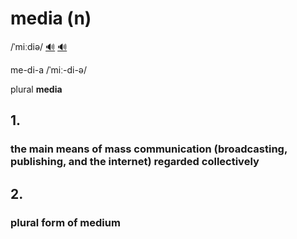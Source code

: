 # media (n)

/ˈmiːdiə/ [🔊](https://www.oxfordlearnersdictionaries.com/media/english/uk_pron/m/med/media/media__gb_3.mp3) [🔊](https://www.oxfordlearnersdictionaries.com/media/english/us_pron/m/med/media/media__us_1.mp3)

me-di-a /ˈmiː-di-ə/

plural **media**

## 1.

### the main means of mass communication (broadcasting, publishing, and the internet) regarded collectively

## 2.

### plural form of medium